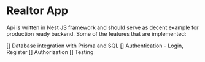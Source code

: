 # Realtor App

Api is written in Nest JS framework and should serve as decent example for production ready backend. Some of the features that are implemented:

[] Database integration with Prisma and SQL
[] Authentication - Login, Register
[] Authorization
[] Testing